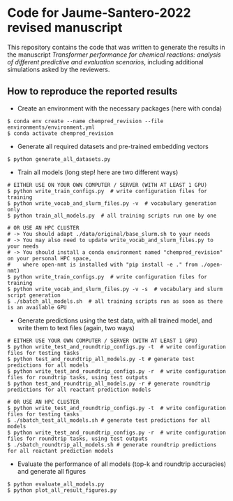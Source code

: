 Code for Jaume-Santero-2022 revised manuscript
======================
This repository contains the code that was written to generate the results in the manuscript *Transformer performance for chemical reactions: analysis of different predictive and evaluation scenarios*, including additional simulations asked by the reviewers.

How to reproduce the reported results
-------------------------------------
* Create an environment with the necessary packages (here with conda)
```
$ conda env create --name chempred_revision --file environments/environment.yml
$ conda activate chempred_revision
```

* Generate all required datasets and pre-trained embedding vectors
```
$ python generate_all_datasets.py
```

* Train all models (long step! here are two different ways)
```
# EITHER USE ON YOUR OWN COMPUTER / SERVER (WITH AT LEAST 1 GPU)
$ python write_train_configs.py  # write configuration files for training
$ python write_vocab_and_slurm_files.py -v  # vocabulary generation only
$ python train_all_models.py  # all training scripts run one by one

# OR USE AN HPC CLUSTER
# -> You should adapt ./data/original/base_slurm.sh to your needs
# -> You may also need to update write_vocab_and_slurm_files.py to your needs
# -> You should install a conda environment named "chempred_revision" on your personal HPC space,
#    where open-nmt is installed with "pip install -e ." from ./open-nmt)
$ python write_train_configs.py  # write configuration files for training
$ python write_vocab_and_slurm_files.py -v -s  # vocabulary and slurm script generation
$ ./sbatch_all_models.sh  # all training scripts run as soon as there is an available GPU
```

* Generate predictions using the test data, with all trained model, and write them to text files (again, two ways)
```
# EITHER USE YOUR OWN COMPUTER / SERVER (WITH AT LEAST 1 GPU)
$ python write_test_and_roundtrip_configs.py -t  # write configuration files for testing tasks
$ python test_and_roundtrip_all_models.py -t # generate test predictions for all models
$ python write_test_and_roundtrip_configs.py -r  # write configuration files for roundtrip tasks, using test outputs
$ python test_and_roundtrip_all_models.py -r # generate roundtrip predictions for all reactant prediction models

# OR USE AN HPC CLUSTER
$ python write_test_and_roundtrip_configs.py -t  # write configuration files for testing tasks
$ ./sbatch_test_all_models.sh # generate test predictions for all models
$ python write_test_and_roundtrip_configs.py -r  # write configuration files for roundtrip tasks, using test outputs
$ ./sbatch_roundtrip_all_models.sh # generate roundtrip predictions for all reactant prediction models
```

* Evaluate the performance of all models (top-k and roundtrip accuracies) and generate all figures
```
$ python evaluate_all_models.py
$ python plot_all_result_figures.py
```
